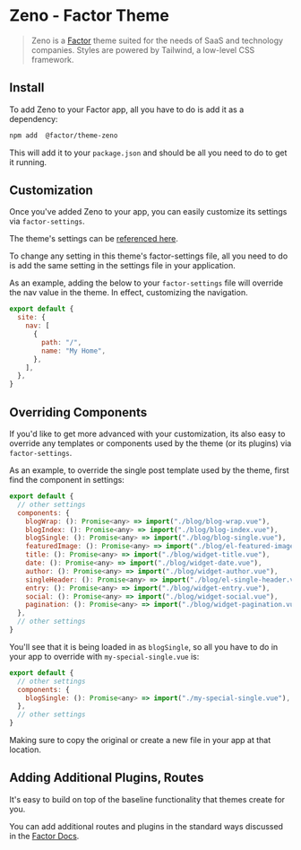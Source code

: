 # Zeno - Factor Theme

> Zeno is a [Factor](https://factor.dev/) theme suited for the needs of SaaS and technology companies. Styles are powered by Tailwind, a low-level CSS framework.

## Install

To add Zeno to your Factor app, all you have to do is add it as a dependency:

```bash
npm add  @factor/theme-zeno
```

This will add it to your `package.json` and should be all you need to do to get it running.

## Customization

Once you've added Zeno to your app, you can easily customize its settings via `factor-settings`.

The theme's settings can be [referenced here](https://github.com/fiction-com/factor/blob/development/%40themes/theme-zeno/src/factor-settings.ts).

To change any setting in this theme's factor-settings file, all you need to do is add the same setting in the settings file in your application.

As an example, adding the below to your `factor-settings` file will override the nav value in the theme. In effect, customizing the navigation.

```js
export default {
  site: {
    nav: [
      {
        path: "/",
        name: "My Home",
      },
    ],
  },
}
```

## Overriding Components

If you'd like to get more advanced with your customization, its also easy to override any templates or components used by the theme (or its plugins) via `factor-settings`.

As an example, to override the single post template used by the theme, first find the component in settings:

```js
export default {
  // other settings
  components: {
    blogWrap: (): Promise<any> => import("./blog/blog-wrap.vue"),
    blogIndex: (): Promise<any> => import("./blog/blog-index.vue"),
    blogSingle: (): Promise<any> => import("./blog/blog-single.vue"),
    featuredImage: (): Promise<any> => import("./blog/el-featured-image.vue"),
    title: (): Promise<any> => import("./blog/widget-title.vue"),
    date: (): Promise<any> => import("./blog/widget-date.vue"),
    author: (): Promise<any> => import("./blog/widget-author.vue"),
    singleHeader: (): Promise<any> => import("./blog/el-single-header.vue"),
    entry: (): Promise<any> => import("./blog/widget-entry.vue"),
    social: (): Promise<any> => import("./blog/widget-social.vue"),
    pagination: (): Promise<any> => import("./blog/widget-pagination.vue"),
  },
  // other settings
}
```

You'll see that it is being loaded in as `blogSingle`, so all you have to do in your app to override with `my-special-single.vue` is:

```js
export default {
  // other settings
  components: {
    blogSingle: (): Promise<any> => import("./my-special-single.vue"),
  },
  // other settings
}
```

Making sure to copy the original or create a new file in your app at that location.

## Adding Additional Plugins, Routes

It's easy to build on top of the baseline functionality that themes create for you.

You can add additional routes and plugins in the standard ways discussed in the [Factor Docs](https://factor.dev/docs).
